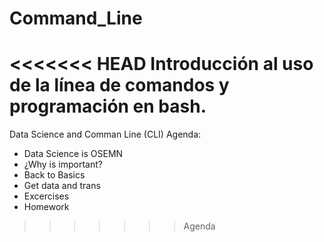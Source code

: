 # Command_Line
<<<<<<< HEAD
Introducción al uso de la línea de comandos y programación en bash.
=======

Data Science and Comman Line (CLI)
Agenda:

- Data Science is OSEMN
- ¿Why is important?
- Back to Basics
- Get data and trans
- Excercises
- Homework
>>>>>>> Agenda
